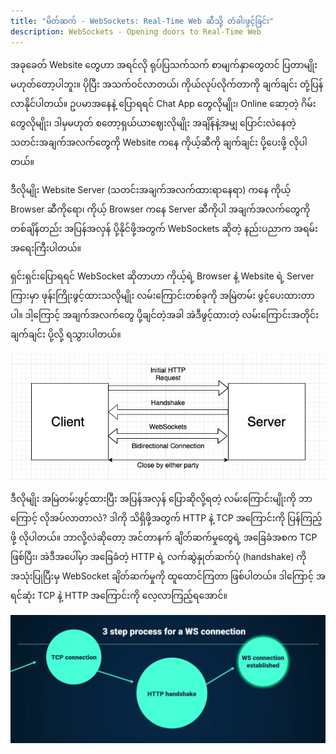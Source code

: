 ```yaml
---
title: "မိတ်ဆက် - WebSockets: Real-Time Web ဆီသို့ တံခါးဖွင့်ခြင်း"
description: WebSockets - Opening doors to Real-Time Web
---
```


အခုခေတ် Website တွေဟာ အရင်လို ရုပ်ပြသက်သက် စာမျက်နှာတွေတင် ပြတာမျိုး မဟုတ်တော့ပါဘူး။ ပိုပြီး အသက်ဝင်လာတယ်၊ ကိုယ်လုပ်လိုက်တာကို ချက်ချင်း တုံ့ပြန်လာနိုင်ပါတယ်။ ဥပမာအနေနဲ့ ပြောရရင် Chat App တွေလိုမျိုး၊ Online ဆော့တဲ့ ဂိမ်းတွေလိုမျိုး၊ ဒါမှမဟုတ် စတော့ရှယ်ယာဈေးလိုမျိုး အချိန်နဲ့အမျှ ပြောင်းလဲနေတဲ့ သတင်းအချက်အလက်တွေကို Website ကနေ ကိုယ့်ဆီကို ချက်ချင်း ပို့ပေးဖို့ လိုပါတယ်။

ဒီလိုမျိုး Website Server (သတင်းအချက်အလက်ထားရာနေရာ) ကနေ ကိုယ့် Browser ဆီကိုရော၊ ကိုယ့် Browser ကနေ Server ဆီကိုပါ အချက်အလက်တွေကို တစ်ချိန်တည်း အပြန်အလှန် ပို့နိုင်ဖို့အတွက် WebSockets ဆိုတဲ့ နည်းပညာက အရမ်းအရေးကြီးပါတယ်။

ရှင်းရှင်းပြောရရင် WebSocket ဆိုတာဟာ ကိုယ့်ရဲ့ Browser နဲ့ Website ရဲ့ Server ကြားမှာ ဖုန်းကြိုးဖွင့်ထားသလိုမျိုး လမ်းကြောင်းတစ်ခုကို အမြဲတမ်း ဖွင့်ပေးထားတာပါ။ ဒါ့ကြောင့် အချက်အလက်တွေ ပို့ချင်တဲ့အခါ အဲဒီဖွင့်ထားတဲ့ လမ်းကြောင်းအတိုင်း ချက်ချင်း ပို့လို့ ရသွားပါတယ်။

![websocket request/response diagram](/src/assets/connection.webp)

ဒီလိုမျိုး အမြဲတမ်းဖွင့်ထားပြီး အပြန်အလှန် ပြောဆိုလို့ရတဲ့ လမ်းကြောင်းမျိုးကို ဘာကြောင့် လိုအပ်လာတာလဲ? ဒါကို သိရှိဖို့အတွက် HTTP နဲ့ TCP အကြောင်းကို ပြန်ကြည့်ဖို့ လိုပါတယ်။ ဘာလို့လဲဆိုတော့ အင်တာနက် ချိတ်ဆက်မှုတွေရဲ့ အခြေခံအစက TCP ဖြစ်ပြီး၊ အဲဒီအပေါ်မှာ အခြေခံတဲ့ HTTP ရဲ့ လက်ဆွဲနှုတ်ဆက်ပုံ (handshake) ကို အသုံးပြုပြီးမှ WebSocket ချိတ်ဆက်မှုကို ထူထောင်ကြတာ ဖြစ်ပါတယ်။ ဒါကြောင့် အရင်ဆုံး TCP နဲ့ HTTP အကြောင်းကို လေ့လာကြည့်ရအောင်။

![tcp,http and websocket](/src/assets/three.webp)
